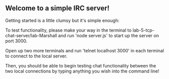 ## Welcome to a simple IRC server!

Getting started is a little clumsy but it's simple enough:

To test functionality, please make your way in the terminal to lab-5-tcp-chat-server/lab-Marshall and run 'node server.js' to start up the server on port 3000.

Open up two more terminals and run 'telnet localhost 3000' in each terminal to connect to the local server.

Then, you should be able to begin testing chat functionality between the two local connections by typing anything you wish into the command line!
